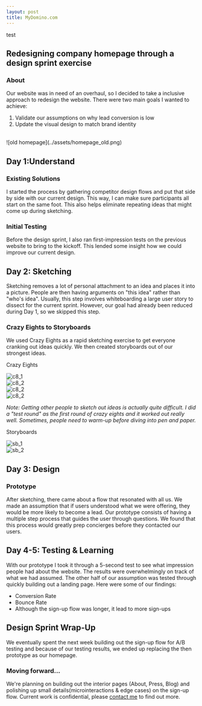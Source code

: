 ```yaml
---
layout: post
title: MyDomino.com
---
```

test

## Redesigning company homepage through a design sprint exercise

### About
Our website was in need of an overhaul, so I decided to take a inclusive approach to redesign the website. There were two main goals I wanted to achieve:

 1. Validate our assumptions on why lead conversion is low
 2. Update the visual design to match brand identity
 
<br/>
![old homepage](../assets/homepage_old.png)

## Day 1:Understand

### Existing Solutions
I started the process by gathering competitor design flows and put that side by side
with our current design. This way, I can make sure participants all start on the
same foot. This also helps eliminate repeating ideas that might come up during sketching.

### Initial Testing
Before the design sprint, I also ran first-impression tests on the previous website to bring to
the kickoff. This lended some insight how we could improve our current design.

## Day 2: Sketching
Sketching removes a lot of personal attachment to an idea and places it into a picture. People are then having arguments on "this idea" rather than "who's idea". Usually, this step involves whiteboarding a large user story to dissect for the current sprint. However, our goal had already been reduced during Day 1, so we skipped this step.

### Crazy Eights to Storyboards
We used Crazy Eights as a rapid sketching exercise to get everyone cranking out ideas quickly. We then created storyboards out of our strongest ideas.

Crazy Eights

<div class="col col-6 pr2 pb2">
<img alt="c8_1" src="../assets/c8_1.jpg" class="fit rounded">
</div>

<div class="col col-6 pl2 pb2">
<img alt="c8_2" src="../assets/c8_2.jpg" class="fit">
</div>
<div class="col col-6 pr2 pb2">
<img alt="c8_2" src="../assets/c8_3.jpg" class="fit">
</div>
<div class="col col-6 pl2 pb2">
<img alt="c8_2" src="../assets/c8_4.jpg" class="fit">
</div>

*Note: Getting other people to sketch out ideas is actually quite difficult. I did a "test round"  as the first round of crazy eights and it worked out really well. Sometimes, people need to warm-up before diving into pen and paper.*

Storyboards

<div class="col col-6 pr2 pb2">
<img alt="sb_1" src="../assets/sb_1.jpg" class="fit">
</div>
<div class="col col-6 pr2 pb2">
<img alt="sb_2" src="../assets/sb_2.jpg" class="fit">
</div>
<!-- <div class="col col-6 pl2 pb2">
<img alt="sb_2" src="../assets/sb_2.jpg" class="fit">
</div> -->


## Day 3: Design

### Prototype

After sketching, there came about a flow that resonated with all us. We made an assumption that if users understood what we were offering, they would be more likely to become a lead. Our prototype consists of having a multiple step process that guides the user through questions. We found that this process would greatly prep concierges before they contacted our users.

## Day 4-5: Testing & Learning

With our prototype I took it through a 5-second test to see what impression people had about the website. The results were overwhelmingly on track of what we had assumed. The other half of our assumption was tested through quickly building out a landing page. Here were some of our findings:

- Conversion Rate
- Bounce Rate
- Although the sign-up flow was longer, it lead to more sign-ups

## Design Sprint Wrap-Up

We eventually spent the next week building out the sign-up flow for A/B testing and because of our testing results, we ended up replacing the then prototype as our homepage.

### Moving forward...
We're planning on building out the interior pages (About, Press, Blog) and polishing up small details(microinteractions & edge cases) on the sign-up flow. Current work is confidential, please [contact me](mailto:jyng02@gmail.com) to find out more.
